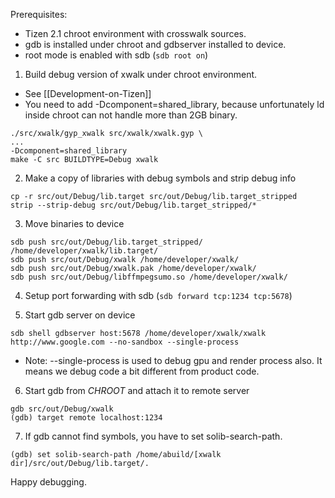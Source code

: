 Prerequisites:
* Tizen 2.1 chroot environment with crosswalk sources.
* gdb is installed under chroot and gdbserver installed to device.
* root mode is enabled with sdb (`sdb root on`)

1. Build debug version of xwalk under chroot environment.
 * See [[Development-on-Tizen]]
 * You need to add -Dcomponent=shared_library, because unfortunately ld inside chroot can not handle more than 2GB binary.
```
./src/xwalk/gyp_xwalk src/xwalk/xwalk.gyp \
...
-Dcomponent=shared_library
make -C src BUILDTYPE=Debug xwalk
```

2. Make a copy of libraries with debug symbols and strip debug info
```
cp -r src/out/Debug/lib.target src/out/Debug/lib.target_stripped
strip --strip-debug src/out/Debug/lib.target_stripped/*
```

3. Move binaries to device
```
sdb push src/out/Debug/lib.target_stripped/ /home/developer/xwalk/lib.target/
sdb push src/out/Debug/xwalk /home/developer/xwalk/
sdb push src/out/Debug/xwalk.pak /home/developer/xwalk/
sdb push src/out/Debug/libffmpegsumo.so /home/developer/xwalk/
```
4. Setup port forwarding with sdb (`sdb forward tcp:1234 tcp:5678`)

5. Start gdb server on device
```
sdb shell gdbserver host:5678 /home/developer/xwalk/xwalk http://www.google.com --no-sandbox --single-process
```
 * Note: --single-process is used to debug gpu and render process also. It means we debug code a bit different from product code.

6. Start gdb from _CHROOT_ and attach it to remote server
```
gdb src/out/Debug/xwalk
(gdb) target remote localhost:1234
```

7. If gdb cannot find symbols, you have to set solib-search-path.
```
(gdb) set solib-search-path /home/abuild/[xwalk dir]/src/out/Debug/lib.target/.
```

Happy debugging.